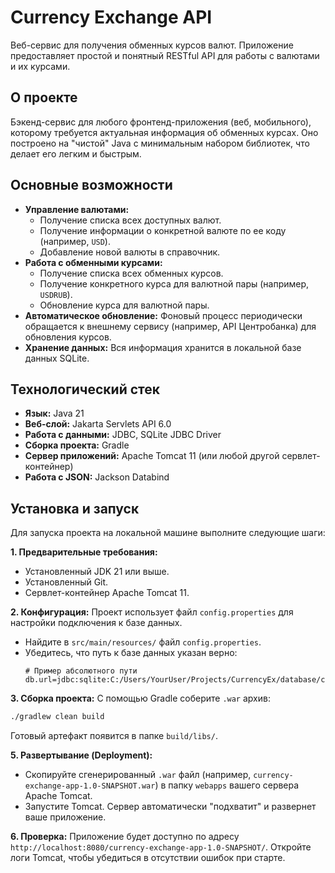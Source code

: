 # Currency Exchange API

Веб-сервис для получения обменных курсов валют. Приложение предоставляет простой и понятный RESTful API для работы с валютами и их курсами.

## О проекте

Бэкенд-сервис для любого фронтенд-приложения (веб, мобильного), которому требуется актуальная информация об обменных курсах. Оно построено на "чистой" Java с минимальным набором библиотек, что делает его легким и быстрым.

## Основные возможности

*   **Управление валютами:**
    *   Получение списка всех доступных валют.
    *   Получение информации о конкретной валюте по ее коду (например, `USD`).
    *   Добавление новой валюты в справочник.
*   **Работа с обменными курсами:**
    *   Получение списка всех обменных курсов.
    *   Получение конкретного курса для валютной пары (например, `USDRUB`).
    *   Обновление курса для валютной пары.
*   **Автоматическое обновление:** Фоновый процесс периодически обращается к внешнему сервису (например, API Центробанка) для обновления курсов.
*   **Хранение данных:** Вся информация хранится в локальной базе данных SQLite.

## Технологический стек

*   **Язык:** Java 21
*   **Веб-слой:** Jakarta Servlets API 6.0
*   **Работа с данными:** JDBC, SQLite JDBC Driver
*   **Сборка проекта:** Gradle
*   **Сервер приложений:** Apache Tomcat 11 (или любой другой сервлет-контейнер)
*   **Работа с JSON:** Jackson Databind

## Установка и запуск

Для запуска проекта на локальной машине выполните следующие шаги:

**1. Предварительные требования:**
*   Установленный JDK 21 или выше.
*   Установленный Git.
*   Сервлет-контейнер Apache Tomcat 11.

**2. Конфигурация:**
Проект использует файл `config.properties` для настройки подключения к базе данных.

*   Найдите в `src/main/resources/` файл `config.properties`.
*   Убедитесь, что путь к базе данных указан верно:
    ```properties
    # Пример абсолютного пути
    db.url=jdbc:sqlite:C:/Users/YourUser/Projects/CurrencyEx/database/currency_exchange_db.sqlite
    ```

**3. Сборка проекта:**
С помощью Gradle соберите `.war` архив:
```bash
./gradlew clean build
```
Готовый артефакт появится в папке `build/libs/`.

**5. Развертывание (Deployment):**
*   Скопируйте сгенерированный `.war` файл (например, `currency-exchange-app-1.0-SNAPSHOT.war`) в папку `webapps` вашего сервера Apache Tomcat.
*   Запустите Tomcat. Сервер автоматически "подхватит" и развернет ваше приложение.

**6. Проверка:**
Приложение будет доступно по адресу `http://localhost:8080/currency-exchange-app-1.0-SNAPSHOT/`. Откройте логи Tomcat, чтобы убедиться в отсутствии ошибок при старте.

